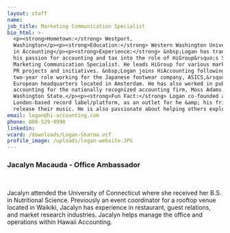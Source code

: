 ```yaml
---
layout: staff
name:
job_title: Marketing Communication Specialist
bio_html: >-
  <p><strong>Hometown:</strong> Westport,
  Washington</p><p><strong>Education:</strong> Western Washington University, BA
  in Accounting</p><p><strong>Experience:</strong> &nbsp;Logan has transitioned
  his passion for accounting and tax into the role of HiGroup&rsquo;s Sales and
  Marketing Communication Specialist. He leads HiGroup for various marketing and
  PR projects and initiatives. &nbsp;Logan joins HiAccounting following a
  two-year role working for the Japanese footwear company, ASICS,&rsquo;
  European headquarters located in Amsterdam. He has also worked in public
  accounting for the nationally recognized accounting firm, Moss Adams in
  Washington State.</p><p><strong>Fun Fact:</strong> Logan co-founded a
  London-based record label/platform, as an outlet for he &amp; his friends to
  release their music. He is also passionate about helping others explore.</p>
email: logan@hi-accounting.com
phone: 808-529-9990
linkedin:
vcard: /downloads/Logan-Sharma.vcf
profile_image: /uploads/logan-website.JPG
---
```


### Jacalyn Macauda - Office Ambassador

&nbsp;

Jacalyn attended the University of Connecticut where she received her B.S. in Nutritional Science. Previously an event coordinator for a rooftop venue located in Waikiki, Jacalyn has experience in restaurant, guest relations, and market research industries. Jacalyn helps manage the office and operations within Hawaii Accounting.